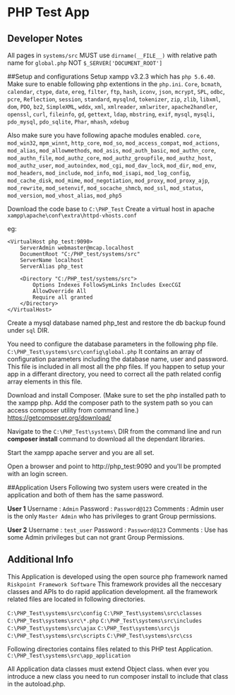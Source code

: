 # PHP Test App

## Developer Notes

All pages in `systems/src` MUST use `dirname(__FILE__)` with relative path name for `global.php` NOT `$_SERVER['DOCUMENT_ROOT']`

##Setup and configurations
Setup xampp v3.2.3 which has `php 5.6.40`.
Make sure to enable following php extentions in the `php.ini`.
`Core`, `bcmath`, `calendar`, `ctype`, `date`, `ereg`, `filter`, `ftp`, `hash`, `iconv`, `json`, `mcrypt`, `SPL`, `odbc`, `pcre`, `Reflection`, `session`, `standard`, `mysqlnd`, `tokenizer`, `zip`, `zlib`, `libxml`, `dom`, `PDO`, `bz2`, `SimpleXML`, `wddx`, `xml`, `xmlreader`, `xmlwriter`, `apache2handler`, `openssl`, `curl`, `fileinfo`, `gd`, `gettext`, `ldap`, `mbstring`, `exif`, `mysql`, `mysqli`, `pdo_mysql`, `pdo_sqlite`, `Phar`, `mhash`, `xdebug`

Also make sure you have following apache modules enabled.
`core`, `mod_win32`, `mpm_winnt`, `http_core`, `mod_so`, `mod_access_compat`, `mod_actions`, `mod_alias`, `mod_allowmethods`, `mod_asis`, `mod_auth_basic`, `mod_authn_core`, `mod_authn_file`, `mod_authz_core`, `mod_authz_groupfile`, `mod_authz_host`, `mod_authz_user`, `mod_autoindex`, `mod_cgi`, `mod_dav_lock`, `mod_dir`, `mod_env`, `mod_headers`, `mod_include`, `mod_info`, `mod_isapi`, `mod_log_config`, `mod_cache_disk`, `mod_mime`, `mod_negotiation`, `mod_proxy`, `mod_proxy_ajp`, `mod_rewrite`, `mod_setenvif`, `mod_socache_shmcb`, `mod_ssl`, `mod_status`, `mod_version`, `mod_vhost_alias`, `mod_php5`

Download the code base to `C:\PHP_Test`
Create a virtual host in apache `xampp\apache\conf\extra\httpd-vhosts.conf`

eg:
```
<VirtualHost php_test:9090>
    ServerAdmin webmaster@mcap.localhost
    DocumentRoot "C:/PHP_test/systems/src"
    ServerName localhost
	ServerAlias php_test
	
	<Directory "C:/PHP_test/systems/src">
		Options Indexes FollowSymLinks Includes ExecCGI
		AllowOverride All
		Require all granted
	</Directory>	
</VirtualHost>
```

Create a mysql database named php_test and restore the db backup found under `sql` DIR.

You need to configure the database parameters in the following php file. 
`C:\PHP_Test\systems\src\config\global.php`
It contains an array of configuration parameters including the database name, user and password. This file is included in all most all the php files. If you happen to setup your app in a differant directory, you need to correct all the path related config array elements in this file.

Download and install Composer. (Make sure to set the php installed path to the xampp php. Add the composer path to the system path so you can access composer utility from command line.)
https://getcomposer.org/download/

Navigate to the `C:\PHP_Test\systems\` DIR from the command line and run **composer install** command to download all the dependant libraries.

Start the xampp apache server and you are all set.

Open a browser and point to http://php_test:9090 and you'll be prompted with an login screen.

##Application Users
Following two system users were created in the application and both of them has the same password.

**User 1**
Username : `Admin`
Password : `Password@123`
Comments : Admin user is the only `Master Admin` who has privileges to grant Group permissions.

**User 2**
Username : `test_user`
Password : `Password@123`
Comments : Use has some Admin privileges but can not grant Group Permissions.
  

## Additional Info

This Application is developed using the open source php framework named `Riskpoint Framework Software`
This framework provides all the neccesary classes and APIs to do rapid application development.
all the framework related files are located in following directories.

`C:\PHP_Test\systems\src\config`
`C:\PHP_Test\systems\src\classes`
`C:\PHP_Test\systems\src\*.php`
`C:\PHP_Test\systems\src\includes`
`C:\PHP_Test\systems\src\ajax`
`C:\PHP_Test\systems\src\js`
`C:\PHP_Test\systems\src\scripts`
`C:\PHP_Test\systems\src\css`

Following directories contains files related to this PHP test Application.
`C:\PHP_Test\systems\src\app_application`

All Application data classes must extend Object class.
when ever you introduce a new class you need to run composer install to include that class in the autoload.php.

